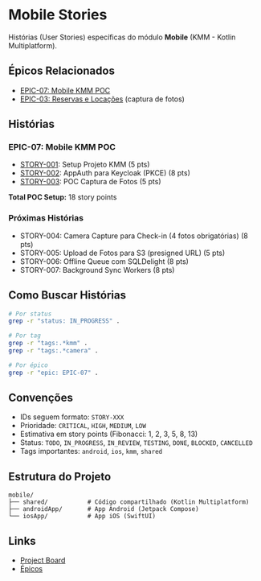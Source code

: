 # Mobile Stories

Histórias (User Stories) específicas do módulo **Mobile** (KMM - Kotlin Multiplatform).

## Épicos Relacionados

- [EPIC-07: Mobile KMM POC](../../stories/epics/epic-07-mobile-kmm-poc.md)
- [EPIC-03: Reservas e Locações](../../stories/epics/epic-03-reservas-locacoes.md) (captura de fotos)

## Histórias

### EPIC-07: Mobile KMM POC
- [STORY-001](./story-001-kmm-project-setup.md): Setup Projeto KMM (5 pts)
- [STORY-002](./story-002-appauth-integration.md): AppAuth para Keycloak (PKCE) (8 pts)
- [STORY-003](./story-003-camera-capture-poc.md): POC Captura de Fotos (5 pts)

**Total POC Setup:** 18 story points

### Próximas Histórias
- STORY-004: Camera Capture para Check-in (4 fotos obrigatórias) (8 pts)
- STORY-005: Upload de Fotos para S3 (presigned URL) (5 pts)
- STORY-006: Offline Queue com SQLDelight (8 pts)
- STORY-007: Background Sync Workers (8 pts)

## Como Buscar Histórias

```bash
# Por status
grep -r "status: IN_PROGRESS" .

# Por tag
grep -r "tags:.*kmm" .
grep -r "tags:.*camera" .

# Por épico
grep -r "epic: EPIC-07" .
```

## Convenções

- IDs seguem formato: `STORY-XXX`
- Prioridade: `CRITICAL`, `HIGH`, `MEDIUM`, `LOW`
- Estimativa em story points (Fibonacci: 1, 2, 3, 5, 8, 13)
- Status: `TODO`, `IN_PROGRESS`, `IN_REVIEW`, `TESTING`, `DONE`, `BLOCKED`, `CANCELLED`
- Tags importantes: `android`, `ios`, `kmm`, `shared`

## Estrutura do Projeto

```
mobile/
├── shared/           # Código compartilhado (Kotlin Multiplatform)
├── androidApp/       # App Android (Jetpack Compose)
└── iosApp/           # App iOS (SwiftUI)
```

## Links

- [Project Board](../../stories/project-board.md)
- [Épicos](../../stories/epics/)
